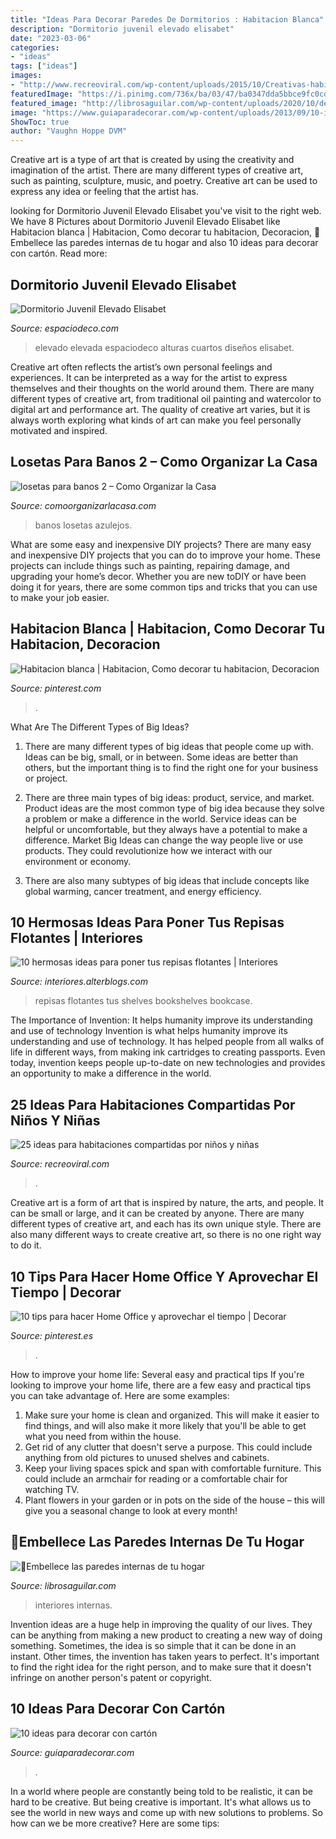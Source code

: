 ```yaml
---
title: "Ideas Para Decorar Paredes De Dormitorios : Habitacion Blanca"
description: "Dormitorio juvenil elevado elisabet"
date: "2023-03-06"
categories:
- "ideas"
tags: ["ideas"]
images:
- "http://www.recreoviral.com/wp-content/uploads/2015/10/Creativas-habitaciones-compartidas-por-niños-y-niñas-13.jpg"
featuredImage: "https://i.pinimg.com/736x/ba/03/47/ba0347dda5bbce9fc0cdb86e7588c654.jpg"
featured_image: "http://librosaguilar.com/wp-content/uploads/2020/10/decoracion-de-interiores.jpg"
image: "https://www.guiaparadecorar.com/wp-content/uploads/2013/09/10-ideas-para-decorar-con-carton-04.jpg"
ShowToc: true
author: "Vaughn Hoppe DVM"
---
```



Creative art is a type of art that is created by using the creativity and imagination of the artist. There are many different types of creative art, such as painting, sculpture, music, and poetry. Creative art can be used to express any idea or feeling that the artist has.

	

		
looking for Dormitorio Juvenil Elevado Elisabet you've visit to the right web. We have 8 Pictures about Dormitorio Juvenil Elevado Elisabet like Habitacion blanca | Habitacion, Como decorar tu habitacion, Decoracion, 🥇Embellece las paredes internas de tu hogar and also 10 ideas para decorar con cartón. Read more:
		
    
## Dormitorio Juvenil Elevado Elisabet

<img loading=lazy src="https://www.espaciodeco.com/img/photos/000/233/393/dormitorio9.1_large.jpg" onerror="this.onerror=null;this.src='https://tse1.mm.bing.net/th?id=OIP.PTDU3Od43BPhhEiuGRB_MwHaLH&amp;pid=15.1';" alt="Dormitorio Juvenil Elevado Elisabet">

_Source: espaciodeco.com_

>elevado elevada espaciodeco alturas cuartos diseños elisabet. 

	

Creative art often reflects the artist’s own personal feelings and experiences. It can be interpreted as a way for the artist to express themselves and their thoughts on the world around them. There are many different types of creative art, from traditional oil painting and watercolor to digital art and performance art. The quality of creative art varies, but it is always worth exploring what kinds of art can make you feel personally motivated and inspired.

    
## Losetas Para Banos 2 – Como Organizar La Casa

<img loading=lazy src="https://comoorganizarlacasa.com/wp-content/uploads/2018/02/imagenes-de-banos.jpg" onerror="this.onerror=null;this.src='https://tse4.mm.bing.net/th?id=OIP.ZyW-poCVut1L_TJX7cvihwHaKi&amp;pid=15.1';" alt="losetas para banos 2 – Como Organizar la Casa">

_Source: comoorganizarlacasa.com_

>banos losetas azulejos. 

	

What are some easy and inexpensive DIY projects?
There are many easy and inexpensive DIY projects that you can do to improve your home. These projects can include things such as painting, repairing damage, and upgrading your home’s decor. Whether you are new toDIY or have been doing it for years, there are some common tips and tricks that you can use to make your job easier.

    
## Habitacion Blanca | Habitacion, Como Decorar Tu Habitacion, Decoracion

<img loading=lazy src="https://i.pinimg.com/736x/06/3b/87/063b875278ad3eac87c58782ff74a530.jpg" onerror="this.onerror=null;this.src='https://tse1.mm.bing.net/th?id=OIP.dTHJ83Kb6LaPV6SXJHufkgHaNK&amp;pid=15.1';" alt="Habitacion blanca | Habitacion, Como decorar tu habitacion, Decoracion">

_Source: pinterest.com_

>. 

	

What Are The Different Types of Big Ideas?
1. There are many different types of big ideas that people come up with. Ideas can be big, small, or in between. Some ideas are better than others, but the important thing is to find the right one for your business or project.
2. There are three main types of big ideas: product, service, and market. Product ideas are the most common type of big idea because they solve a problem or make a difference in the world. Service ideas can be helpful or uncomfortable, but they always have a potential to make a difference. Market Big Ideas can change the way people live or use products. They could revolutionize how we interact with our environment or economy.

3. There are also many subtypes of big ideas that include concepts like global warming, cancer treatment, and energy efficiency.

    
## 10 Hermosas Ideas Para Poner Tus Repisas Flotantes | Interiores

<img loading=lazy src="http://interiores.alterblogs.com/wp-content/uploads/2014/07/repisa-04.jpg" onerror="this.onerror=null;this.src='https://tse3.mm.bing.net/th?id=OIP.w2cQZGNV4hPC-H0r0tk5swHaLH&amp;pid=15.1';" alt="10 hermosas ideas para poner tus repisas flotantes | Interiores">

_Source: interiores.alterblogs.com_

>repisas flotantes tus shelves bookshelves bookcase. 

	

The Importance of Invention: It helps humanity improve its understanding and use of technology
Invention is what helps humanity improve its understanding and use of technology. It has helped people from all walks of life in different ways, from making ink cartridges to creating passports. Even today, invention keeps people up-to-date on new technologies and provides an opportunity to make a difference in the world.

    
## 25 Ideas Para Habitaciones Compartidas Por Niños Y Niñas

<img loading=lazy src="http://www.recreoviral.com/wp-content/uploads/2015/10/Creativas-habitaciones-compartidas-por-niños-y-niñas-13.jpg" onerror="this.onerror=null;this.src='https://tse3.mm.bing.net/th?id=OIP.wVU7gLz5pxgqnSfb37fpVQHaFP&amp;pid=15.1';" alt="25 ideas para habitaciones compartidas por niños y niñas">

_Source: recreoviral.com_

>. 

	

Creative art is a form of art that is inspired by nature, the arts, and people. It can be small or large, and it can be created by anyone. There are many different types of creative art, and each has its own unique style. There are also many different ways to create creative art, so there is no one right way to do it.

    
## 10 Tips Para Hacer Home Office Y Aprovechar El Tiempo | Decorar

<img loading=lazy src="https://i.pinimg.com/736x/ba/03/47/ba0347dda5bbce9fc0cdb86e7588c654.jpg" onerror="this.onerror=null;this.src='https://tse3.mm.bing.net/th?id=OIP.DGazscPdO0mz7TTDR7sVwAHaLG&amp;pid=15.1';" alt="10 tips para hacer Home Office y aprovechar el tiempo | Decorar">

_Source: pinterest.es_

>. 

	

How to improve your home life: Several easy and practical tips
If you're looking to improve your home life, there are a few easy and practical tips you can take advantage of. Here are some examples:
1. Make sure your home is clean and organized. This will make it easier to find things, and will also make it more likely that you'll be able to get what you need from within the house.
2. Get rid of any clutter that doesn't serve a purpose. This could include anything from old pictures to unused shelves and cabinets.
3. Keep your living spaces spick and span with comfortable furniture. This could include an armchair for reading or a comfortable chair for watching TV. 
4. Plant flowers in your garden or in pots on the side of the house – this will give you a seasonal change to look at every month! 

    
## 🥇Embellece Las Paredes Internas De Tu Hogar

<img loading=lazy src="http://librosaguilar.com/wp-content/uploads/2020/10/decoracion-de-interiores.jpg" onerror="this.onerror=null;this.src='https://tse3.mm.bing.net/th?id=OIP.Wm3qIOxXO2SiXO43-t_7iwHaEK&amp;pid=15.1';" alt="🥇Embellece las paredes internas de tu hogar">

_Source: librosaguilar.com_

>interiores internas. 

	

Invention ideas are a huge help in improving the quality of our lives. They can be anything from making a new product to creating a new way of doing something. Sometimes, the idea is so simple that it can be done in an instant. Other times, the invention has taken years to perfect. It's important to find the right idea for the right person, and to make sure that it doesn't infringe on another person's patent or copyright.

    
## 10 Ideas Para Decorar Con Cartón

<img loading=lazy src="https://www.guiaparadecorar.com/wp-content/uploads/2013/09/10-ideas-para-decorar-con-carton-04.jpg" onerror="this.onerror=null;this.src='https://tse3.mm.bing.net/th?id=OIP.BBQVzgztLcxFd_3NKT3i5gHaKU&amp;pid=15.1';" alt="10 ideas para decorar con cartón">

_Source: guiaparadecorar.com_

>. 

	

In a world where people are constantly being told to be realistic, it can be hard to be creative. But being creative is important. It's what allows us to see the world in new ways and come up with new solutions to problems. So how can we be more creative? Here are some tips:

